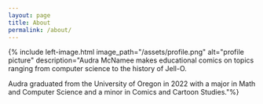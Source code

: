 ```yaml
---
layout: page
title: About
permalink: /about/
---
```

{% include left-image.html image_path="/assets/profile.png" alt="profile
picture" description="Audra McNamee makes educational comics on topics
ranging from computer science to the history of Jell-O.

Audra graduated from the University of Oregon
in 2022 with a major in Math and Computer Science and a minor in Comics
and Cartoon Studies."%}

<!-- I'm an undergrad at the University of Oregon,
studying Math and Computer Science and Comics
and Cartoon Studies; my thesis will combine the
subjects. I plan to graduate Spring 2022.

Nice to meet you- I'm
an undergrad at the University of Oregon and I fiddle with computers
and comics.
-->
